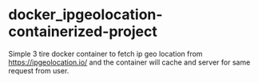# docker_ipgeolocation-containerized-project
Simple 3 tire docker container to fetch ip geo location from https://ipgeolocation.io/ and the container will cache and server for same request from user.

